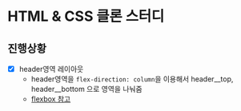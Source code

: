 # HTML & CSS 클론 스터디

## 진행상황

- [X] header영역 레이아웃
    - header영역을 `flex-direction: column`을 이용해서 header__top, header__bottom 으로 영역을 나눠줌
    - [flexbox 참고](https://developer.mozilla.org/ko/docs/Web/CSS/CSS_Flexible_Box_Layout/Flexbox%EC%9D%98_%EA%B8%B0%EB%B3%B8_%EA%B0%9C%EB%85%90)